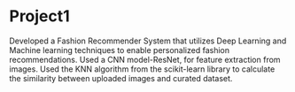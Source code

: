 # Project1
Developed a Fashion Recommender System that utilizes Deep Learning  and Machine learning techniques to enable personalized fashion recommendations. Used a CNN model-ResNet, for feature extraction from images. Used the KNN algorithm from the scikit-learn library to calculate the similarity between uploaded images and  curated dataset. 
